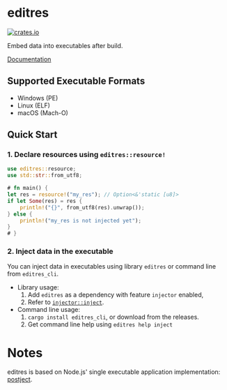 # editres

[![crates.io](https://img.shields.io/crates/v/editres.svg)](https://crates.io/crates/editres)

Embed data into executables after build.

[Documentation](https://docs.rs/editres)

## Supported Executable Formats

- Windows (PE)
- Linux (ELF)
- macOS (Mach-O)

## Quick Start

### 1. Declare resources using `editres::resource!`

```rust
use editres::resource;
use std::str::from_utf8;

# fn main() {
let res = resource!("my_res"); // Option<&'static [u8]>
if let Some(res) = res {
    println!("{}", from_utf8(res).unwrap());
} else {
    println!("my_res is not injected yet");
}
# }
```

### 2. Inject data in the executable

You can inject data in executables using library `editres` or command line from `editres_cli`.

- Library usage:
    1. Add `editres` as a dependency with feature `injector` enabled,
    2. Refer to [`injector::inject`](https://docs.rs/editres/latest/editres/injector/fn.inject.html).
- Command line usage:
    1. `cargo install editres_cli`, or download from the releases.
    2. Get command line help using `editres help inject`

# Notes

editres is based on Node.js' single executable application implementation: [postject](https://github.com/nodejs/postject/).

